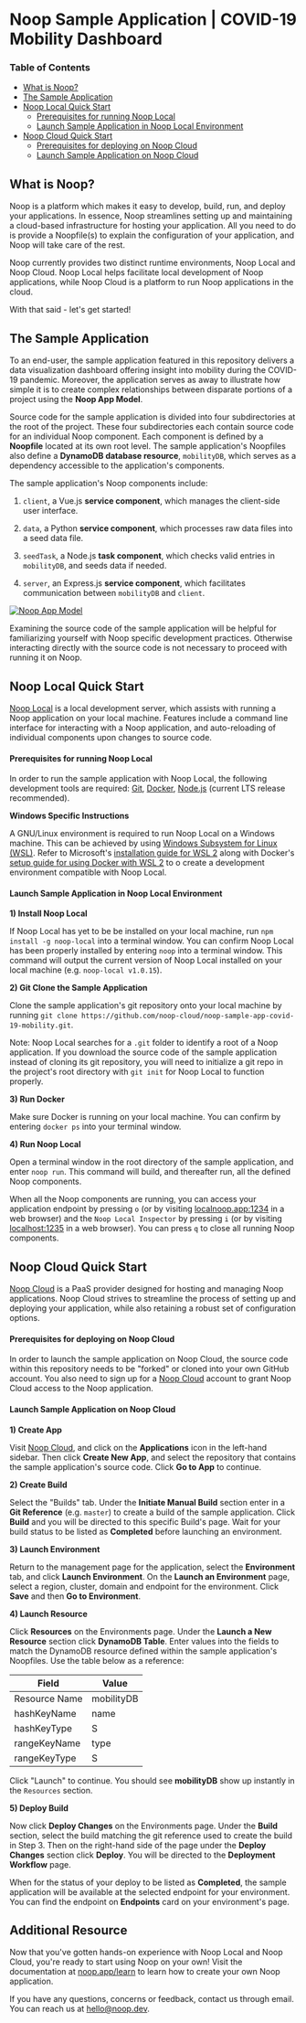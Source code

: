 # Noop Sample Application | COVID-19 Mobility Dashboard

### Table of Contents

- [What is Noop?](#what-is-noop)
- [The Sample Application](#the-sample-application)
- [Noop Local Quick Start](#noop-local-quick-start)
  - [Prerequisites for running Noop Local](#prerequisites-for-running-noop-local)
  - [Launch Sample Application in Noop Local Environment](#launch-sample-application-in-noop-local-environment)
- [Noop Cloud Quick Start](#noop-cloud-quick-start)
  - [Prerequisites for deploying on Noop Cloud](#prerequisites-for-deploying-on-noop-cloud)
  - [Launch Sample Application on Noop Cloud](#launch-sample-application-on-noop-cloud)

## What is Noop?

Noop is a platform which makes it easy to develop, build, run, and deploy your applications. In essence, Noop streamlines setting up and maintaining a cloud-based infrastructure for hosting your application. All you need to do is provide a Noopfile(s) to explain the configuration of your application, and Noop will take care of the rest.

Noop currently provides two distinct runtime environments, Noop Local and Noop Cloud. Noop Local helps facilitate local development of Noop applications, while Noop Cloud is a platform to run Noop applications in the cloud.

With that said - let's get started!

## The Sample Application

To an end-user, the sample application featured in this repository delivers a data visualization dashboard offering insight into mobility during the COVID-19 pandemic. Moreover, the application serves as away to illustrate how simple it is to create complex relationships between disparate portions of a project using the **Noop App Model**.

Source code for the sample application is divided into four subdirectories at the root of the project. These four subdirectories each contain source code for an individual Noop component. Each component is defined by a **Noopfile** located at its own root level. The sample application's Noopfiles also define a **DynamoDB database resource**, `mobilityDB`, which serves as a dependency accessible to the application's components.

The sample application's Noop components include:

1. `client`, a Vue.js **service component**, which manages the client-side user interface.

2. `data`, a Python **service component**, which processes raw data files into a seed data file.

3. `seedTask`, a Node.js **task component**, which checks valid entries in `mobilityDB`, and seeds data if needed.

4. `server`, an Express.js **service component**, which facilitates communication between `mobilityDB` and `client`.

[![Noop App Model](https://www.noop.app/img/docs/quickstart-noop-app-model.png)](https://www.noop.app/img/docs/quickstart-noop-app-model.png)

Examining the source code of the sample application will be helpful for familiarizing yourself with Noop specific development practices. Otherwise interacting directly with the source code is not necessary to proceed with running it on Noop.

## Noop Local Quick Start

[Noop Local](https://github.com/noop-cloud/noop-local) is a local development server, which assists with running a Noop application on your local machine. Features include a command line interface for interacting with a Noop application, and auto-reloading of individual components upon changes to source code.

#### Prerequisites for running Noop Local

In order to run the sample application with Noop Local, the following development tools are required: [Git](https://git-scm.com), [Docker](https://www.docker.com), [Node.js](https://nodejs.org/en/) (current LTS release recommended).

**Windows Specific Instructions**

A GNU/Linux environment is required to run Noop Local on a Windows machine. This can be achieved by using [Windows Subsystem for Linux (WSL)](https://docs.microsoft.com/en-us/windows/wsl/about). Refer to Microsoft's [installation guide for WSL 2](https://docs.microsoft.com/en-us/windows/wsl/install-win10) along with Docker's [setup guide for using Docker with WSL 2](https://docs.docker.com/docker-for-windows/wsl/) to o create a development environment compatible with Noop Local.

#### Launch Sample Application in Noop Local Environment

**1) Install Noop Local**

If Noop Local has yet to be be installed on your local machine, run `npm install -g noop-local` into a terminal window. You can confirm Noop Local has been properly installed by entering `noop` into a terminal window. This command will output the current version of Noop Local installed on your local machine (e.g. `noop-local v1.0.15`).

**2) Git Clone the Sample Application**

Clone the sample application's git repository onto your local machine by running `git clone https://github.com/noop-cloud/noop-sample-app-covid-19-mobility.git`.

Note: Noop Local searches for a `.git` folder to identify a root of a Noop application. If you download the source code of the sample application instead of cloning its git repository, you will need to initialize a git repo in the project's root directory with `git init` for Noop Local to function properly.

**3) Run Docker**

Make sure Docker is running on your local machine. You can confirm by entering `docker ps` into your terminal window.

**4) Run Noop Local**

Open a terminal window in the root directory of the sample application, and enter `noop run`. This command will build, and thereafter run, all the defined Noop components.

When all the Noop components are running, you can access your application endpoint by pressing `o` (or by visiting [localnoop.app:1234](https://localnoop.app:1234) in a web browser) and the `Noop Local Inspector` by pressing `i` (or by visiting [localhost:1235](http://localhost:1235) in a web browser). You can press `q` to close all running Noop components.

## Noop Cloud Quick Start

[Noop Cloud](https://noop.app) is a PaaS provider designed for hosting and managing Noop applications. Noop Cloud strives to streamline the process of setting up and deploying your application, while also retaining a robust set of configuration options.

#### Prerequisites for deploying on Noop Cloud

In order to launch the sample application on Noop Cloud, the source code within this repository needs to be "forked" or cloned into your own GitHub account. You also need to sign up for a [Noop Cloud](https://noop.app/) account to grant Noop Cloud access to the Noop application.

#### Launch Sample Application on Noop Cloud

**1) Create App**

Visit [Noop Cloud](https://noop.app/), and click on the **Applications** icon in the left-hand sidebar. Then click **Create New App**, and select the repository that contains the sample application's source code. Click **Go to App** to continue.

**2) Create Build**

Select the "Builds" tab. Under the **Initiate Manual Build** section enter in a **Git Reference** (e.g. `master`) to create a build of the sample application. Click **Build** and you will be directed to this specific Build's page. Wait for your build status to be listed as **Completed** before launching an environment.

**3) Launch Environment**

Return to the management page for the application, select the **Environment** tab, and click **Launch Environment**. On the **Launch an Environment** page, select a region, cluster, domain and endpoint for the environment. Click **Save** and then **Go to Environment**.

**4) Launch Resource**

Click **Resources** on the Environments page. Under the **Launch a New Resource** section click **DynamoDB Table**. Enter values into the fields to match the DynamoDB resource defined within the sample application's Noopfiles. Use the table below as a reference:

| Field         | Value      |
| ------------- | ---------- |
| Resource Name | mobilityDB |
| hashKeyName   | name       |
| hashKeyType   | S          |
| rangeKeyName  | type       |
| rangeKeyType  | S          |

Click "Launch" to continue. You should see **mobilityDB** show up instantly in the `Resources` section.

**5) Deploy Build**

Now click **Deploy Changes** on the Environments page. Under the **Build** section, select the build matching the git reference used to create the build in Step 3. Then on the right-hand side of the page under the **Deploy Changes** section click **Deploy**. You will be directed to the **Deployment Workflow** page.

When for the status of your deploy to be listed as **Completed**, the sample application will be available at the selected endpoint for your environment. You can find the endpoint on **Endpoints** card on your environment's page.

## Additional Resource

Now that you've gotten hands-on experience with Noop Local and Noop Cloud, you're ready to start using Noop on your own! Visit the documentation at [noop.app/learn](https://noop.app/learn) to learn how to create your own Noop application.

If you have any questions, concerns or feedback, contact us through email. You can reach us at hello@noop.dev.
